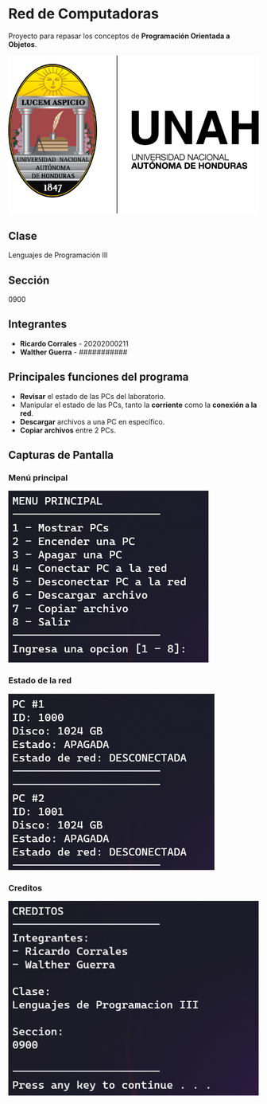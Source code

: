 # Red de Computadoras

Proyecto para repasar los conceptos de **Programación Orientada a Objetos**.

![Logo UNAH](Images/Logo-UNAH.png)

## Clase

Lenguajes de Programación III

## Sección

0900

## Integrantes

- **Ricardo Corrales** - 20202000211
- **Walther Guerra** - ###########

## Principales funciones del programa

- **Revisar** el estado de las PCs del laboratorio.
- Manipular el estado de las PCs, tanto la **corriente** como la **conexión a la red**.
- **Descargar** archivos a una PC en específico.
- **Copiar archivos** entre 2 PCs.

## Capturas de Pantalla

### Menú principal

![Menú Principal](Images/Menu-Principal.png)

### Estado de la red

![Estado de la red](Images/Mostrar-Red.png)

### Creditos

![Creditos](Images/Creditos.png)
